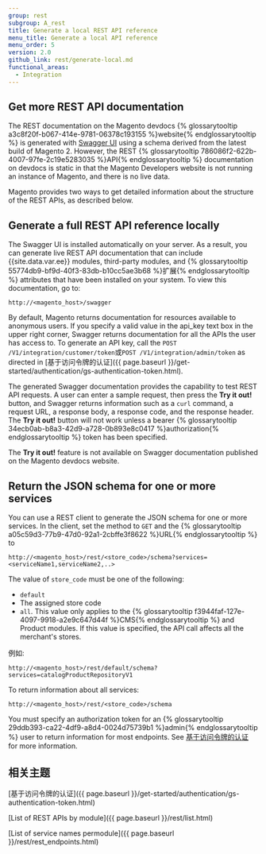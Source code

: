 ```yaml
---
group: rest
subgroup: A_rest
title: Generate a local REST API reference
menu_title: Generate a local API reference
menu_order: 5
version: 2.0
github_link: rest/generate-local.md
functional_areas:
  - Integration
---
```


## Get more REST API documentation

The REST documentation on the Magento devdocs {% glossarytooltip a3c8f20f-b067-414e-9781-06378c193155 %}website{% endglossarytooltip %} is generated with [Swagger UI](http://swagger.io) using a schema derived from the latest build of Magento 2. However, the REST {% glossarytooltip 786086f2-622b-4007-97fe-2c19e5283035 %}API{% endglossarytooltip %} documentation on devdocs is static in that the Magento Developers website is not running an instance of Magento, and there is no live data.

Magento provides two ways to get detailed information about the structure of the REST APIs, as described below.

## Generate a full REST API reference locally

The Swagger UI is installed automatically on your server. As a result, you can generate live REST API documentation that can include {{site.data.var.ee}} modules, third-party modules, and {% glossarytooltip 55774db9-bf9d-40f3-83db-b10cc5ae3b68 %}扩展{% endglossarytooltip %} attributes that have been installed on your system. To view this documentation, go to:

`http://<magento_host>/swagger`

By default, Magento returns documentation for resources available to anonymous users. If you specify a valid value in the api_key text box in the upper right corner, Swagger returns documentation for all the APIs the user has access to. To generate an API key, call the `POST /V1/integration/customer/token`或`POST /V1/integration/admin/token` as directed in [基于访问令牌的认证]({{ page.baseurl }}/get-started/authentication/gs-authentication-token.html).

The generated Swagger documentation provides the capability to test REST API requests. A user can enter a sample request, then press the **Try it out!** button, and Swagger returns information such as a `curl` command, a request URL, a response body, a response code, and the response header. The **Try it out!** button will not work unless a bearer {% glossarytooltip 34ecb0ab-b8a3-42d9-a728-0b893e8c0417 %}authorization{% endglossarytooltip %} token has been specified.

<div class="bs-callout bs-callout-info" id="info">
  <p>The <b>Try it out!</b> feature is not available on Swagger documentation published on the Magento devdocs website.</p>
</div>

## Return the JSON schema for one or more services

You can use a REST client to generate the JSON schema for one or more services. In the client, set the method to `GET` and the {% glossarytooltip a05c59d3-77b9-47d0-92a1-2cbffe3f8622 %}URL{% endglossarytooltip %} to

`http://<magento_host>/rest/<store_code>/schema?services=<serviceName1,serviceName2,..>`

The value of `store_code` must be one of the following:

* `default`
* The assigned store code
* `all`. This value only applies to the {% glossarytooltip f3944faf-127e-4097-9918-a2e9c647d44f %}CMS{% endglossarytooltip %} and Product modules. If this value is specified, the API call affects all the merchant's stores.

例如:

`http://<magento_host>/rest/default/schema?services=catalogProductRepositoryV1`

To return information about all services:

`http://<magento_host>/rest/<store_code>/schema`

<div class="bs-callout bs-callout-info" id="info">

<p>You must specify an authorization token for an {% glossarytooltip 29ddb393-ca22-4df9-a8d4-0024d75739b1 %}admin{% endglossarytooltip %} user to return information for most endpoints. See <a href="{{ page.baseurl }}/get-started/authentication/gs-authentication-token.html">基于访问令牌的认证</a> for more information. </p>
</div>

<h2>相关主题</h2>

[基于访问令牌的认证]({{ page.baseurl }}/get-started/authentication/gs-authentication-token.html)

[List of REST APIs by module]({{ page.baseurl }}/rest/list.html)

[List of service names permodule]({{ page.baseurl }}/rest/rest_endpoints.html)
